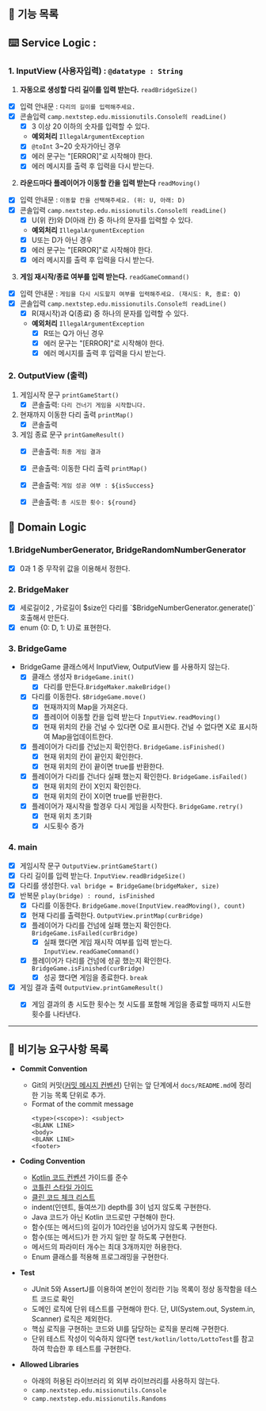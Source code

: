 ## 🚀 기능 목록

## ⌨️ Service Logic :
### 1. InputView (사용자입력) : `@datatype : String`
1. **자동으로 생성할 다리 길이를 입력 받는다.** `readBridgeSize()`
  - [x] 입력 안내문 : `다리의 길이를 입력해주세요.`
  - [x] 콘솔입력 `camp.nextstep.edu.missionutils.Console의 readLine()`
    - [x] 3 이상 20 이하의 숫자를 입력할 수 있다.
    - **예외처리** `IllegalArgumentException`
    - [x] `@toInt` 3~20 숫자가아닌 경우
    - [x] 에러 문구는 "[ERROR]"로 시작해야 한다.
    - [x] 에러 메시지를 출력 후 입력을 다시 받는다.

2. **라운드마다 플레이어가 이동할 칸을 입력 받는다** `readMoving()`
  - [x] 입력 안내문 : `이동할 칸을 선택해주세요. (위: U, 아래: D)`
  - [x] 콘솔입력 `camp.nextstep.edu.missionutils.Console의 readLine()`
    - [x] U(위 칸)와 D(아래 칸) 중 하나의 문자를 입력할 수 있다.
    - **예외처리** `IllegalArgumentException`
    - [x] U또는 D가 아닌 경우
    - [x] 에러 문구는 "[ERROR]"로 시작해야 한다.
    - [x] 에러 메시지를 출력 후 입력을 다시 받는다.
3. **게임 재시작/종료 여부를 입력 받는다.** `readGameCommand()`
  - [x] 입력 안내문 : `게임을 다시 시도할지 여부를 입력해주세요. (재시도: R, 종료: Q)
    `
  - [x] 콘솔입력 `camp.nextstep.edu.missionutils.Console의 readLine()`
    - [x] R(재시작)과 Q(종료) 중 하나의 문자를 입력할 수 있다. 
    - **예외처리** `IllegalArgumentException`
      - [x] R또는 Q가 아닌 경우
      - [x] 에러 문구는 "[ERROR]"로 시작해야 한다.
      - [x] 에러 메시지를 출력 후 입력을 다시 받는다.

### 2. OutputView (출력) 
1. 게임시작 문구 `printGameStart()`
   - [x] 콘솔출력: `다리 건너기 게임을 시작합니다.`
2. 현재까지 이동한 다리 출력 `printMap()`
   - [x] 콘솔출력
3. 게임 종료 문구 `printGameResult()`
   - [x] 콘솔출력: `최종 게임 결과`
   - [x] 콘솔출력: 이동한 다리 출력 `printMap()`
   - [x] 콘솔출력: `게임 성공 여부 : ${isSuccess}`
   - [x] 콘솔출력: `총 시도한 횟수: ${round}`


## 🧮 Domain Logic
### 1.BridgeNumberGenerator, BridgeRandomNumberGenerator
  - [x] 0과 1 중 무작위 값을 이용해서 정한다.
### 2. BridgeMaker
  - [x] 세로길이2 , 가로길이 $size인 다리를 `$BridgeNumberGenerator.generate()` 호출해서 만든다.
  - [x] enum {0: D, 1: U}로 표현한다.

### 3. BridgeGame
- BridgeGame 클래스에서 InputView, OutputView 를 사용하지 않는다.
  - [x] 클래스 생성자 `BridgeGame.init()`
    - [x] 다리를 만든다.`BridgeMaker.makeBridge()`
  - [x] 다리를 이동한다. `$BridgeGame.move()`
    - [x] 현재까지의 Map을 가져온다.
    - [x] 플레이어 이동할 칸을 입력 받는다 `InputView.readMoving()`
    - [x] 현재 위치의 칸을 건널 수 있다면 O로 표시한다. 건널 수 없다면 X로 표시하여 Map을업데이트한다.
  - [x] 플레이어가 다리를 건넜는지 확인한다. `BridgeGame.isFinished()` 
    - [x] 현재 위치의 칸이 끝인지 확인한다.
    - [x] 현재 위치의 칸이 끝이면 true를 반환한다.
  - [x] 플레이어가 다리를 건너다 실패 했는지 확인한다. `BridgeGame.isFailed()`
    - [x] 현재 위치의 칸이 X인지 확인한다.
    - [x] 현재 위치의 칸이 X이면 true를 반환한다.
  - [X] 플레이어가 재시작을 할경우 다시 게임을 시작한다. `BridgeGame.retry()`
    - [X] 현재 위치 초기화
    - [X] 시도횟수 증가

### 4. main
  - [x] 게임시작 문구 `OutputView.printGameStart()`
  - [x] 다리 길이를 입력 받는다. `InputView.readBridgeSize()`
  - [x] 다리를 생성한다. `val bridge = BridgeGame(bridgeMaker, size)`
  - [x] 반복문 `play(bridge) : round, isFinished`
    - [x] 다리를 이동한다. `BridgeGame.move(InputView.readMoving(), count)`
    - [x] 현재 다리를 출력한다. `OutputView.printMap(curBridge)`
    - [x] 플레이어가 다리를 건넘에 실패 했는지 확인한다. `BridgeGame.isFailed(curBridge)`
        - [x] 실패 했다면 게임 재시작 여부를 입력 받는다. `InputView.readGameCommand()`
    - [x] 플레이어가 다리를 건넘에 성공 했는지 확인한다. `BridgeGame.isFinished(curBridge)`
        - [x] 성공 했다면 게임을 종료한다. `break`
  - [x] 게임 결과 출력 `OutputView.printGameResult()`
    - [x] 게임 결과의 총 시도한 횟수는 첫 시도를 포함해 게임을 종료할 때까지 시도한 횟수를 나타낸다.



---
## 📌 비기능 요구사항 목록
- **Commit Convention**
  - Git의 커밋([커밋 메시지 컨벤션](https://gist.github.com/stephenparish/9941e89d80e2bc58a153)) 단위는 앞 단계에서 `docs/README.md`에 정리한 기능 목록 단위로 추가.
  - Format of the commit message
    ```
    <type>(<scope>): <subject>
    <BLANK LINE>
    <body>
    <BLANK LINE>
    <footer>
    ```

- **Coding Convention**
  - [Kotlin 코드 컨벤션](https://github.com/woowacourse/woowacourse-docs/tree/main/styleguide/kotlin) 가이드를 준수
  - [코틀린 스타일 가이드](https://developer.android.com/kotlin/style-guide?hl=ko)
  - [클린 코드 체크 리스트](https://github.com/woowacourse/woowacourse-docs/blob/main/cleancode/pr_checklist.md)
  - indent(인덴트, 들여쓰기) depth를 3이 넘지 않도록 구현한다.
  - Java 코드가 아닌 Kotlin 코드로만 구현해야 한다.
  - 함수(또는 메서드)의 길이가 10라인을 넘어가지 않도록 구현한다.
  - 함수(또는 메서드)가 한 가지 일만 잘 하도록 구현한다.
  - 메서드의 파라미터 개수는 최대 3개까지만 허용한다.
  - Enum 클래스를 적용해 프로그래밍을 구현한다.

- **Test**
  - JUnit 5와 AssertJ를 이용하여 본인이 정리한 기능 목록이 정상 동작함을 테스트 코드로 확인
  - 도메인 로직에 단위 테스트를 구현해야 한다. 단, UI(System.out, System.in, Scanner) 로직은 제외한다.
  - 핵심 로직을 구현하는 코드와 UI를 담당하는 로직을 분리해 구현한다.
  - 단위 테스트 작성이 익숙하지 않다면 `test/kotlin/lotto/LottoTest`를 참고하여 학습한 후 테스트를 구현한다.
- **Allowed Libraries**
  - 아래의 허용된 라이브러리 외 외부 라이브러리를 사용하지 않는다.
  - `camp.nextstep.edu.missionutils.Console`
  - `camp.nextstep.edu.missionutils.Randoms`